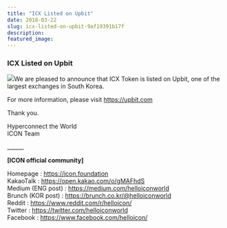 ```yaml
---
title: "ICX Listed on Upbit"
date: 2018-03-22
slug: icx-listed-on-upbit-9af19391b17f
description:
featured_image:
---
```


### ICX Listed on Upbit

![](https://cdn-images-1.medium.com/max/800/1*sXVnKRjDiON3XYcUGcRCPg.png)We are pleased to announce that ICX Token is listed on Upbit, one of the largest exchanges in South Korea.

For more information, please visit <https://upbit.com>

Thank you.

Hyperconnect the World  
ICON Team

\_\_\_\_\_\_

**[ICON official community]**

Homepage : <https://icon.foundation>  
KakaoTalk : <https://open.kakao.com/o/gMAFhdS>  
Medium (ENG post) : <https://medium.com/helloiconworld>  
Brunch (KOR post) : <https://brunch.co.kr/@helloiconworld>  
Reddit : <https://www.reddit.com/r/helloicon/>  
Twitter : <https://twitter.com/helloiconworld>  
Facebook : <https://www.facebook.com/helloicon/>

